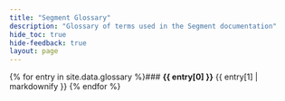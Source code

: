 ```yaml
---
title: "Segment Glossary"
description: "Glossary of terms used in the Segment documentation"
hide_toc: true
hide-feedback: true
layout: page
---
```

<span id="doc-content" />

{% for entry in site.data.glossary %}### **{{ entry[0] }}**
{{ entry[1] | markdownify }}
{% endfor %}
